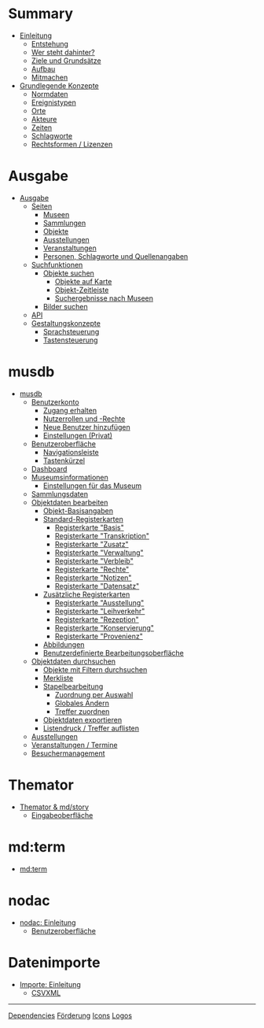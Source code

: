 # Summary

- [Einleitung](./Einleitung/Einleitung.md)
  - [Entstehung](./Einleitung/Entstehung.md)
  - [Wer steht dahinter?](./Einleitung/WerStehtDahinter.md)
  - [Ziele und Grundsätze](./Einleitung/Ziele-und-Grundsaetze.md)
  - [Aufbau](./Einleitung/Aufbau.md)
  - [Mitmachen](./Einleitung/Mitmachen.md)
- [Grundlegende Konzepte](./Grundkonzepte/Konzepte.md)
  - [Normdaten](./Grundkonzepte/Normdaten.md)
  - [Ereignistypen](./Grundkonzepte/Ereignistypen.md)
  - [Orte](./Grundkonzepte/Orte.md)
  - [Akteure](./Grundkonzepte/Akteure.md)
  - [Zeiten](./Grundkonzepte/Zeiten.md)
  - [Schlagworte](./Grundkonzepte/Schlagworte.md)
  - [Rechtsformen / Lizenzen](./Grundkonzepte/Lizenzen.md)

# Ausgabe

- [Ausgabe]() <!---./Ausgabe/README.md--->
  - [Seiten]() <!---./Ausgabe/README.md--->
    - [Museen]() <!--- (./Ausgabe/Suche.md) --->
    - [Sammlungen]() <!--- (./Ausgabe/Suche.md) --->
    - [Objekte]() <!--- (./Ausgabe/Suche.md) --->
    - [Ausstellungen]() <!--- (./Ausgabe/Suche.md) --->
    - [Veranstaltungen]() <!--- (./Ausgabe/Suche.md) --->
    - [Personen, Schlagworte und Quellenangaben]() <!--- (./Ausgabe/Suche.md) --->
  - [Suchfunktionen]() <!---./Ausgabe/README.md--->
    - [Objekte suchen](./Ausgabe/Suche.md)
      - [Objekte auf Karte]() <!--- (./Ausgabe/Suche.md) --->
      - [Objekt-Zeitleiste]() <!--- (./Ausgabe/Suche.md) --->
      - [Suchergebnisse nach Museen]() <!--- (./Ausgabe/Suche.md) --->
    - [Bilder suchen]() <!--- (./Ausgabe/Suche.md) --->
  - [API](./Ausgabe/API/README.md)
  - [Gestaltungskonzepte](./Ausgabe/UI/README.md)
    - [Sprachsteuerung](./Ausgabe/UI/Sprachsteuerung.md)
    - [Tastensteuerung](./Ausgabe/UI/Tastensteuerung.md)

# musdb

- [musdb](./musdb/README.md)
  - [Benutzerkonto]() <!-- (./musdb/Benutzerkonto/README.md) -->
    - [Zugang erhalten](./musdb/Benutzerkonto/Zugang-erhalten.md)
    - [Nutzerrollen und -Rechte](./musdb/Benutzerkonto/Berechtigungen.md)
    - [Neue Benutzer hinzufügen](./musdb/Benutzerkonto/Neues-Kontro-hinzufuegen.md)
    - [Einstellungen (Privat)](./musdb/Benutzerkonto/Einstellungen.md)
  - [Benutzeroberfläche]() <!-- (./musdb/UI/README.md)-->
    - [Navigationsleiste](./musdb/UI/Navigationsleiste.md)
    - [Tastenkürzel](./musdb/UI/Keyboard.md)
  - [Dashboard]()
  - [Museumsinformationen]()
    - [Einstellungen für das Museum](./musdb/Museum/Einstellungen.md)
  - [Sammlungsdaten](./musdb/Sammlungen/README.md)
  - [Objektdaten bearbeiten](./musdb/Objekte/README.md)
    - [Objekt-Basisangaben](./musdb/Objekte/Basisangaben.md)
    - [Standard-Registerkarten](./musdb/Objekte/Registerkarten-Standard/README.md)
      - [Registerkarte "Basis"](./musdb/Objekte/Registerkarten-Standard/Basis.md)
      - [Registerkarte "Transkription"]() <!-- (./musdb/Objekte/Registerkarten-Standard/Transkription.md) -->
      - [Registerkarte "Zusatz"]() <!-- (./musdb/Objekte/Registerkarten-Standard/Zusatz.md) -->
      - [Registerkarte "Verwaltung"]() <!-- (./musdb/Objekte/Registerkarten-Standard/Verwaltung.md) -->
      - [Registerkarte "Verbleib"]() <!-- (./musdb/Objekte/Registerkarten-Standard/Verbleib.md) -->
      - [Registerkarte "Rechte"]() <!-- (./musdb/Objekte/Registerkarten-Standard/Rechte.md) -->
      - [Registerkarte "Notizen"]() <!-- (./musdb/Objekte/Registerkarten-Standard/Notizen.md) -->
      - [Registerkarte "Datensatz"]() <!-- (./musdb/Objekte/Registerkarten-Standard/Datensatzgeschichte.md) -->
    - [Zusätzliche Registerkarten]() <!-- (./musdb/Objekte/Registerkarten-Zusatz/README.md) -->
      - [Registerkarte "Ausstellung"]() <!-- (./musdb/Objekte/Registerkarten-Zusatz/Ausstellung.md) -->
      - [Registerkarte "Leihverkehr"]() <!-- (./musdb/Objekte/Registerkarten-Zusatz/Leihverkehr.md) -->
      - [Registerkarte "Rezeption"]() <!-- (./musdb/Objekte/Registerkarten-Zusatz/Rezeption.md) -->
      - [Registerkarte "Konservierung"]() <!-- (./musdb/Objekte/Registerkarten-Zusatz/Konservierung.md) -->
      - [Registerkarte "Provenienz"]() <!-- (./musdb/Objekte/Registerkarten-Zusatz/Provenienz.md) -->
    - [Abbildungen](./musdb/Objekte/Abbildungen.md)
    - [Benutzerdefinierte Bearbeitungsoberfläche]()
  - [Objektdaten durchsuchen]() <!-- (./musdb/Objektsuche/README.md) -->
    - [Objekte mit Filtern durchsuchen](./musdb/Objektsuche/Filtern.md)
    - [Merkliste](./musdb/Objektsuche/Merkliste.md)
    - [Stapelbearbeitung](./musdb/Objektsuche/Batch/README.md)
      - [Zuordnung per Auswahl]() <!-- (./musdb/Objektsuche/Batch/Zuordnung-per-Auswahl.md)-->
      - [Globales Ändern]() <!-- (./musdb/Objektsuche/Batch/Globales-Aendern.md) -->
      - [Treffer zuordnen]() <!-- (./musdb/Objektsuche/Batch/Treffer-zuordnen.md) -->
    - [Objektdaten exportieren](./musdb/Objektsuche/Export.md)
    - [Listendruck / Treffer auflisten](./musdb/Objektsuche/Listendruck.md)
  - [Ausstellungen]() <!-- (./musdb/Ausstellungen/README.md) -->
  - [Veranstaltungen / Termine]() <!-- (./musdb/Veranstaltungen/README.md) -->
  - [Besuchermanagement]() <!-- (./musdb/Besuchermanagement/README.md) -->
        
# Themator

- [Themator & md/story](./Themator/README.md)
  - [Eingabeoberfläche](./Themator/Eingabe.md)

# md:term

- [md:term](./md-term/README.md)

# nodac

- [nodac: Einleitung](./nodac/README.md)
  - [Benutzeroberfläche](./nodac/Benutzeroberflaeche.md)
    
# Datenimporte

- [Importe: Einleitung](./import/README.md)
  - [CSVXML](./import/CSVXML.md)

-----------

[Dependencies](./misc/Dependencies.md)
[Förderung](./misc/Förderung.md)
[Icons](./misc/Icons.md)
[Logos](./misc/Logos.md)
